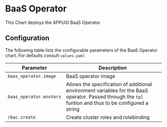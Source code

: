 # BaaS Operator

This Chart deploys the APPUiO BaaS Operator

## Configuration

The following table lists the configurable parameters of the BaaS Operator chart. For defaults consult `values.yaml`

| Parameter                   | Description                                             |
| ---                         | ---                                                     |
| `baas_operator.image`       | BaaS operator image                                     |
| `baas_operator.envVars`     | Allows the specification of additional environment variables for the BaaS operator. Passed through the `tpl` funtion and thus to be configured a string |
| `rbac.create`               | Create cluster roles and rolebinding                    |
